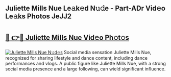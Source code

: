 ## Juliette Mills Nue Le𝚊k𝚎d N𝚞𝚍e - Part-ADr Vid𝚎o Le𝚊ks Photos JeJJ2

# <h2><a href="http://fb3eb4.evod.top/?m=Juliette+Mills+Nue">🔗 👉🔴 Juliette Mills Nue Vid𝚎o Ph𝚘t𝚘s</a></h2>

[![Juliette Mills Nue N𝚞d𝚎s](https://i.imgur.com/8V9OHl7.gif)](http://fb3eb4.evod.top/?m=Juliette+Mills+Nue)
Social media sensation Juliette Mills Nue, recognized for sharing lifestyle and dance content, including dance performances and vlogs. A public figure like Juliette Mills Nue, with a strong social media presence and a large following, can wield significant influence. 
